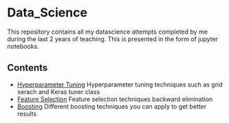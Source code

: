 # Data_Science
This repository contains all my datascience attempts completed by me during the last 2 years of teaching. This is presented in the form of jupyter notebooks. 

## Contents
<ul>
  <li><a href="https://github.com/dhanyahari07/Data_Science/tree/master/hyperparameter">Hyperparameter Tuning</a> Hyperparameter tuning techniques such as grid serach and Keras tuner class</li>
  <li><a href="https://github.com/dhanyahari07/Data_Science/tree/master/feature_selection">Feature Selection</a> Feature selection techniques backward elimination </li>
  <li><a href="https://github.com/dhanyahari07/Data_Science/tree/master/Boosting">Boosting</a> Different boosting techniques you can apply to get better results </li>
</ul>
